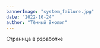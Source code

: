```yaml
---
bannerImage: "system_failure.jpg"
date: "2022-10-24"
author: "Тёмный Эколог"
---
```


Страница в рзработке
